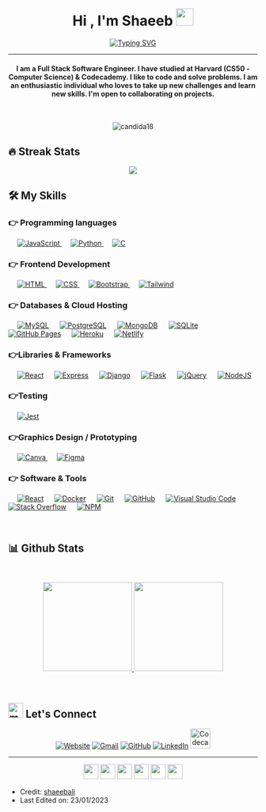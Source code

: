 <!--
**shaeebali/shaeebali** is a ✨ _special_ ✨ repository because its `README.md` (this file) appears on your GitHub profile.

Here are some ideas to get you started:

- 🔭 I’m currently working on ...
- 🌱 I’m currently learning ...
- 👯 I’m looking to collaborate on ...
- 🤔 I’m looking for help with ...
- 💬 Ask me about ...
- 📫 How to reach me: ...
- 😄 Pronouns: ...
- ⚡ Fun fact: ...
-->


<h1 align="center">Hi , I'm Shaeeb <img src="https://media.giphy.com/media/hvRJCLFzcasrR4ia7z/giphy.gif" width="35"></h1>
<p align="center">
  <a href="https://git.io/typing-svg"><img src="https://readme-typing-svg.herokuapp.com?font=Fira+Code&pause=1000&center=true&width=435&lines=Full-Stack+Software+Engineer" alt="Typing SVG" /></a>
</p>

<hr/>
<h4 align="center">I am a Full Stack Software Engineer. I have studied at Harvard (CS50 - Computer Science) & Codecademy. I like to code and solve problems. I am an enthusiastic individual who loves to take up new challenges and learn new skills. I'm open to collaborating on projects.</h4>
<br>
<p align="center">
<img src="https://komarev.com/ghpvc/?username=shaeebali&label=Profile%20views&color=brightgreen&style=plastic" alt="candida18" />
</p>


## 🔥 Streak Stats
<p align="center"><a href="https://git.io/streak-stats"><img src="https://streak-stats.demolab.com?user=shaeebali&theme=react&hide_border=true"/></a>
</p>

## 🛠️ My Skills

### 👉 Programming languages

<p align="left"> 
  &emsp;
  <a href="https://developer.mozilla.org/en-US/docs/Web/JavaScript" target="_blank"> 
     <img alt="JavaScript" src="https://img.shields.io/badge/JavaScript%20-%23F7DF1E.svg?logo=javascript&logoColor=black">
   </a>
  &emsp;
   <a href="https://www.python.org" target="_blank">
    <img alt="Python" src="https://img.shields.io/badge/Python%20-%2314354C.svg?logo=python&logoColor=white">
  </a>
  &emsp;
  <a href="https://www.open-std.org/" target="_blank">
    <img alt="C" src="https://img.shields.io/badge/-C-05122A?style=flat&logo=C&logoColor=A8B9CC">
  </a>  		
</p>

### 👉 Frontend Development
<p align="left"> 
  &emsp; 
  <a href="https://www.w3.org/html/" target="_blank"> 
   <img alt="HTML" src="https://img.shields.io/badge/HTML5%20-%23E34F26.svg?logo=html5&logoColor=white">
  </a>   
  &emsp;
  <a href="https://www.w3schools.com/css/" target="_blank">
    <img alt="CSS" src="https://img.shields.io/badge/CSS3%20-%231572B6.svg?logo=css3&logoColor=white">
  </a> 
   &emsp;
  <a href="https://getbootstrap.com" target="_blank"> 
    <img alt="Bootstrap" src="https://img.shields.io/badge/Bootstrap-%23563D7C.svg?logo=bootstrap&logoColor=white"/>
  </a>
  &emsp;	
  <a href="https://tailwindcss.com/" target="_blank"> 
    <img alt="Tailwind" src="https://img.shields.io/badge/Tailwind%20CSS-%231572B6.svg?logo=tailwindcss&logoColor=white"/>
  </a>	
</p>

### 👉 Databases & Cloud Hosting
<p align="left">
  &emsp;
    <a href="https://www.mysql.com/"><img alt="MySQL" src="https://img.shields.io/badge/MySQL-00000F?for-the-badge&logo=mysql&logoColor=white"></a>
  &emsp;
    <a href="https://www.mysql.com/"><img alt="PostgreSQL" src="https://img.shields.io/badge/PostgreSQL-316192?style=flat&for-the-badge&logo=postgresql&logoColor=white"></a>
  &emsp;
    <a href="https://www.mysql.com/"><img alt="MongoDB" src="https://img.shields.io/badge/MongoDB-4EA94B?style=flat-for-the-badge&logo=mongodb&logoColor=white"></a>
    &emsp;
    <a href="https://www.sqlite.org/"><img alt="SQLite" src ="https://img.shields.io/badge/sqlite-%2307405e.svg?logo=SQLite&logoColor=white"/></a>
  &emsp;
    <a href="https://www.github.com"><img alt="GitHub Pages" src="https://img.shields.io/badge/GitHub%20Pages-%23327FC7.svg?style=flat&llogo=github&logoColor=white"></a>
  &emsp;
    <a href="https://www.heroku.com/"><img alt="Heroku" src="https://img.shields.io/badge/Heroku%20-%23430098.svg?logo=heroku&logoColor=white"></a>  
  &emsp;
    <a href="https://www.heroku.com/"><img alt="Netlify" src="https://img.shields.io/badge/Netlify-00C7B7?style=flat&for-the-badge&logo=netlify&logoColor=white"></a>  
  <!-- &emsp;
    <a href="https://firebase.google.com/"><img alt="Firebase" src ="https://img.shields.io/badge/Firebase-%23316192.svg?logo=firebase&logoColor=white"></a> -->
 </p>

 ### 👉Libraries & Frameworks
<p align="left">
    &emsp;
    <a href="#"><img alt="React" src="https://img.shields.io/badge/React-20232A?for-the-badge&logo=react&logoColor=61DAFB"></a>
    &emsp;
    <a href="#"><img alt="Express" src="https://img.shields.io/badge/Express-404D59?for-the-badge&logo=express&logoColor=white"></a>
    &emsp;
    <a href="#"><img alt="Django" src="https://img.shields.io/badge/-Django-05122A?logo=django&logoColor=white"></a>
    &emsp;
    <a href="#"><img alt="Flask" src="https://img.shields.io/badge/-Flask-05122A?logo=flask&logoColor=white"></a>
    &emsp;
    <a href="#"><img alt="jQuery" src="https://img.shields.io/badge/jQuery-0769AD?logo=jquery&logoColor=white"></a>
    &emsp;
    <a href="#"><img alt="NodeJS" src="https://img.shields.io/badge/Node.js%20-%2343853D.svg?logo=node.js&logoColor=white""></a>	
</p>

 ### 👉Testing
<p align="left">
    &emsp;
    <a href="#">
  	<img alt="Jest" src="https://img.shields.io/badge/Jest-323330?style=flat&for-the-badge&logo=Jest&logoColor=white"/>
    </a>

</p>
  
### 👉Graphics Design / Prototyping
<p align="left">
    &emsp;
  <a href="#">
  	<img alt="Canva" src="https://img.shields.io/badge/Canva-%2300C4CC.svg?style=flat&logo=Canva&logoColor=white"/>
  </a>
   &emsp;
  <a href="#">
  	<img alt="Figma" src="https://img.shields.io/badge/figma-%23F24E1E.svg?style=flat-the-badge&logo=figma&logoColor=white"/>
  </a>
 </p>

 ### 👉 Software & Tools
 
<p>
  &emsp;
    <a href="#"><img alt="React" src="https://img.shields.io/badge/Codepen-000000.svg?logo=codepen&logoColor=white"></a>
  &emsp;
  <a href='#'><img alt="Docker" src ="https://img.shields.io/badge/Docker-0078d7.svg?logo=docker&logoColor=white"></a>
  &emsp;
    <a href="#"><img alt="Git" src="https://img.shields.io/badge/Git%20-%23F05033.svg?logo=git&logoColor=white"></a>
  &emsp;
    <a href="#"><img alt="GitHub" src="https://img.shields.io/badge/github-%23121011.svg?style=flat-for-the-badge&logo=github&logoColor=white"></a>
  <!-- &emsp;
    <a href="#"><img alt="Google Sheets" src="https://img.shields.io/badge/Google%20Sheets%20-%2334A853.svg?logo=google%20sheets&logoColor=white"></a> -->
  &emsp;
    <a href="#"><img alt="Visual Studio Code" src="https://img.shields.io/badge/Visual%20Studio%20Code-0078d7.svg?logo=visual-studio-code&logoColor=white"></a>
  <!-- &emsp;
    <a href="#"><img alt="Jupyter" src="https://img.shields.io/badge/Jupyter%20-%23F37626.svg?logo=Jupyter&logoColor=white"></a> -->
  &emsp;
    <a href="#"><img alt="Stack Overflow" src="https://img.shields.io/badge/-Stack%20Overflow-FE7A16?logo=stack-overflow&logoColor=white"></a>
  &emsp;
  <a href="#"><img alt="NPM" src="https://img.shields.io/badge/-npm-23E34F26?logo=npm&logoColor=white"></a>	    
</p>

<br/>

## 📊 Github Stats 

  <br/>
    <p align="center">
    <a href="https://github.com/shaeebali">
      <img height="180em" src="https://github-readme-stats.vercel.app/api?username=shaeebali&theme=noctis_minimus&show_icons=true" />
      <img height="180em" src="https://github-readme-stats.vercel.app/api/top-langs/?username=shaeebali&theme=noctis_minimus&layout=compact" />
    </a>


  <!-- <b>Note:</b> Top languages is only a metric of the languages my public code consists of and doesn't reflect experience or skill level.
   -->
   </p>	    

<!--
<details>
  <summary><b>⚡ Recent GitHub Activity</b></summary>
  <br/>
   <a href="https://github.com/shaeebali"><img alt="Shaeeb's Activity Graph" src="https://activity-graph.herokuapp.com/graph?username=shaeebali&custom_title=Shaeeb%20Lo's%20Contribution%20Graph&theme=react-dark" /></a>
  <br/>

</details>
-->

<br/>

## <img src="https://slackmojis.com/emojis/228-matrix/download" alt="matrix" width="30"> Let's Connect
<p align="center">
  <a href="https://shaeebali.netlify.app"><img src="https://img.icons8.com/fluency/40/internet.png" alt="Website"/></a>
	<a href="mailto:shaeebali@gmail.com"><img src="https://img.icons8.com/3d-fluency/40/gmail.png" alt="Gmail"/></a>
	<a href="https://github.com/shaeebali"><img src="https://img.icons8.com/3d-fluency/40/github.png" alt="GitHub"/></a>
	<a href="https://www.linkedin.com/in/shaeebali/"><img src="https://img.icons8.com/3d-fluency/40/linkedin.png" alt="LinkedIn"/></a>
  <a href="https://www.codecademy.com/profiles/shaeeb0793657240"><img height="40px" width="40px" src="https://user-images.githubusercontent.com/99033846/214129345-22b7b51b-8567-4581-9e0e-a7eeb4e894b9.png"
" alt="Codecademy"/></a>                                    
                                                                                                                              
</p>

<hr/>
<p align="center">
<img src="https://slackmojis.com/emojis/228-matrix/download"width="30">
<img src="https://slackmojis.com/emojis/228-matrix/download"width="30">
<img src="https://slackmojis.com/emojis/228-matrix/download"width="30">
<img src="https://slackmojis.com/emojis/228-matrix/download"width="30">
<img src="https://slackmojis.com/emojis/228-matrix/download"width="30">
<img src="https://slackmojis.com/emojis/228-matrix/download"width="30">
</p>

* Credit: [shaeebali](https://github.com/shaeebali)
* Last Edited on: 23/01/2023
